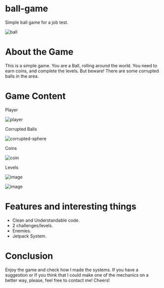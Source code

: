 # ball-game

Simple ball game for a job test.

![ball](https://user-images.githubusercontent.com/104404614/206748464-e12ba3f5-d727-43e7-97cd-06e2947818e2.gif)

# About the Game

This is a simple game. You are a Ball, rolling around the world. You need to earn coins, and complete the levels. But beware! There
are some corrupted balls in the area.

# Game Content

Player

![player](https://user-images.githubusercontent.com/104404614/206757727-9504f1ee-e049-40eb-a490-45c18a19a20b.png)

Corrupted Balls

![corrupted-sphere](https://user-images.githubusercontent.com/104404614/206757766-f5057571-141b-4a95-a56e-c277af2c51f7.jpg)

Coins

![coin](https://user-images.githubusercontent.com/104404614/206757811-9a7a4ead-0986-4fbf-8961-e667ed660081.jpg)

Levels

![image](https://user-images.githubusercontent.com/104404614/206757997-18b8ba5a-bd27-4573-92a7-bbc1d3eb3a2e.png)

![image](https://user-images.githubusercontent.com/104404614/206758115-e814b1fc-0e59-43a5-8b68-26925df576a6.png)


# Features and interesting things

- Clean and Understandable code.
- 2 challenges/levels.
- Enemies.
- Jetpack System.

# Conclusion

Enjoy the game and check how I made the systems. If you have a suggestion or If you 
think that I could make one of the mechanics on a better way, please, feel free to contact me! Cheers!
